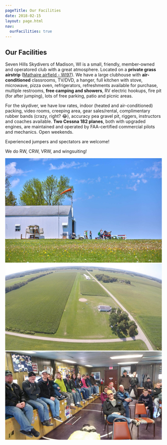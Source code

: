 ```yaml
---
pageTitle: Our Facilities
date: 2018-02-15
layout: page.html
nav:
  ourFacilities: true
---
```


## Our Facilities

Seven Hills Skydivers of Madison, WI is a small, friendly, member-owned and operatored club with a great atmosphere. Located on a __private grass airstrip__ ([Mathaire airfield - WI97](http://www.airnav.com/airport/WI97)). We have a large clubhouse with __air-conditioned__ classrooms, TV/DVD, a hanger, full kitchen with stove, microwave, pizza oven, refrigerators, refreshments available for purchase, multiple restrooms, __free camping and showers__, RV electric hookups, fire pit (for after jumping), lots of free parking, patio and picnic areas. 

For the skydiver, we have low rates, indoor (heated and air-conditioned) packing, video rooms, creeping area, gear sales/rental, complimentary rubber bands (crazy, right? 😂), accuracy pea gravel pit, riggers, instructors and coaches available. __Two Cessna 182 planes__, both with upgraded engines, are maintained and operated by FAA-certified commercial pilots and mechanics. Open weekends.

Experienced jumpers and spectators are welcome!

We do RW, CRW, VRW, and wingsuiting!

<div class="image-line">
  <div><img src="../img/clubhouse.jpg" alt="The Seven Hills clubhouse"></div>
</div>

<div class="image-line">
  <div style="flex:0.557073955"><img src="../img/south-landing.jpg" alt="South landing"></div>
  <div style="flex:0.5625"><img src="../img/packing-area.jpg" alt="Packing area"></div>
</div>